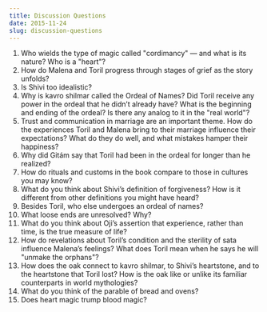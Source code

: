 ```yaml
---
title: Discussion Questions
date: 2015-11-24
slug: discussion-questions
---
```

<ol>
	<li>Who wields the type of magic called "cordimancy" &mdash; and what is its nature? Who is a "heart"?</li>
	<li>How do Malena and Toril progress through stages of grief as the story unfolds?</li>
	<li>Is Shivi too idealistic?</li>
	<li>Why is kavro shilmar called the Ordeal of Names? Did Toril receive any power in the ordeal that he didn’t already have? What is the beginning and ending of the ordeal? Is there any analog to it in the "real world"?</li>
	<li>Trust and communication in marriage are an important theme. How do the experiences Toril and Malena bring to their marriage influence their expectations? What do they do well, and what mistakes hamper their happiness?</li>
	<li>Why did Gitám say that Toril had been in the ordeal for longer than he realized?</li>
	<li>How do rituals and customs in the book compare to those in cultures you may know?</li>
	<li>What do you think about Shivi’s definition of forgiveness? How is it different from other definitions you might have heard?</li>
	<li>Besides Toril, who else undergoes an ordeal of names?</li>
	<li>What loose ends are unresolved? Why?</li>
	<li>What do you think about Oji’s assertion that experience, rather than time, is the true measure of life?</li>
	<li>How do revelations about Toril’s condition and the sterility of sata influence Malena’s feelings? What does Toril mean when he says he will "unmake the orphans"?</li>
	<li>How does the oak connect to kavro shilmar, to Shivi’s heartstone, and to the heartstone that Toril lost? How is the oak like or unlike its familiar counterparts in world mythologies?</li>
	<li>What do you think of the parable of bread and ovens?</li>
	<li>Does heart magic trump blood magic?</li>
</ol>
